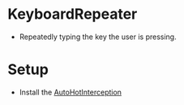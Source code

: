 # KeyboardRepeater
- Repeatedly typing the key the user is pressing.

# Setup
- Install the [AutoHotInterception](https://github.com/evilC/AutoHotInterception)
